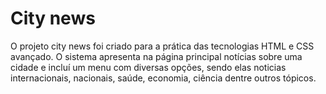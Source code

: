# City news
O projeto city news foi criado para a prática das tecnologias HTML e CSS avançado. O sistema apresenta na página principal notícias sobre uma cidade e incluí um menu com diversas opções, sendo elas noticias internacionais, nacionais, saúde, economia, ciência dentre outros tópicos. 
